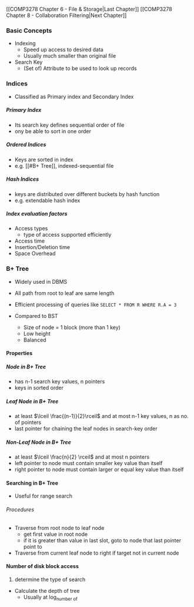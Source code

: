 
[[COMP3278 Chapter 6 - File & Storage|Last Chapter]] [[COMP3278 Chapter 8 - Collaboration Filtering|Next Chapter]]

### Basic Concepts
- Indexing
	- Speed up access to desired data
	- Usually much smaller than original file
- Search Key
	- (Set of) Attribute to be used to look up records


### Indices
- Classified as Primary index and Secondary Index

##### Primary Index
- Its search key defines sequential order of file
- ony be able to sort in one order

##### Ordered Indices
- Keys are sorted in index
- e.g. [[#B+ Tree]], indexed-sequential file


##### Hash Indices
- keys are distributed over different buckets by hash function
- e.g. extendable hash index


##### Index evaluation factors
- Access types
	- type of access supported efficiently
- Access time
- Insertion/Deletion time
- Space Overhead



### B+ Tree
- Widely used in DBMS
- All path from root to leaf are same length
- Efficient processing of queries like `SELECT * FROM R WHERE R.A = 3`

- Compared to BST
	- Size of node = 1 block (more than 1 key)
	- Low height
	- Balanced


#### Properties
##### Node in B+ Tree
- has n-1 search key values, n pointers
- keys in sorted order


##### Leaf Node in B+ Tree
- at least $\lceil \frac{(n-1)}{2}\rceil$ and at most n-1 key values, n as no. of pointers
- last pointer for chaining the leaf nodes in search-key order

##### Non-Leaf Node in B+ Tree
- at least $\lceil \frac{n}{2} \rceil$ and at most n pointers
- left pointer to node must contain smaller key value than itself
- right pointer to node must contain larger or equal key value than itself


#### Searching in B+ Tree
- Useful for range search

###### Procedures
- Traverse from root node to leaf node
	- get first value in root node
	- if it is greater than value in last slot, goto to node that last pointer point to
- Traverse from current leaf node to right if target not in current node


#### Number of disk block access
1. determine the type of search
- Calculate the depth of tree
	- Usually at $\log_{\text{number of }}$